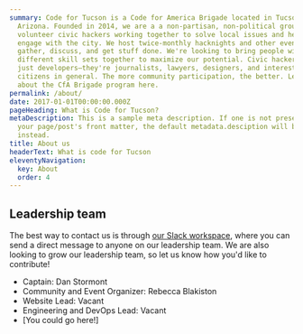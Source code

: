 ```yaml
---
summary: Code for Tucson is a Code for America Brigade located in Tucson,
  Arizona. Founded in 2014, we are a a non-partisan, non-political group of
  volunteer civic hackers working together to solve local issues and help people
  engage with the city. We host twice-monthly hacknights and other events to
  gather, discuss, and get stuff done. We're looking to bring people with all
  different skill sets together to maximize our potential. Civic hackers aren't
  just developers—they're journalists, lawyers, designers, and interested
  citizens in general. The more community participation, the better. Learn more
  about the CfA Brigade program here.
permalink: /about/
date: 2017-01-01T00:00:00.000Z
pageHeading: What is Code for Tucson?
metaDescription: This is a sample meta description. If one is not present in
  your page/post's front matter, the default metadata.desciption will be used
  instead.
title: About us
headerText: What is code for Tucson
eleventyNavigation:
  key: About
  order: 4
---
```

## Leadership team

The best way to contact us is through [our Slack workspace](https://codefortucson.slack.com/), where you can send a direct message to anyone on our leadership team. We are also looking to grow our leadership team, so let us know how you'd like to contribute!

* Captain: Dan Stormont 
* Community and Event Organizer: Rebecca Blakiston
* Website Lead: Vacant
* Engineering and DevOps Lead: Vacant
* \[You could go here!]